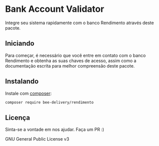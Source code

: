 # Bank Account Validator

Integre seu sistema rapidamente com o banco Rendimento através deste pacote.

## Iniciando

Para começar, é necessário que você entre em contato com o banco Rendimento e obtenha as suas chaves de acesso, assim como a documentação escrita para melhor compreensão deste pacote.

## Instalando

Instale com [composer](https://getcomposer.org/):

```bash
composer require bee-delivery/rendimento
```

## Licença

Sinta-se a vontade em nos ajudar. Faça um PR :)

GNU General Public License v3

